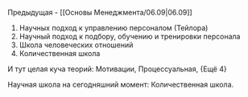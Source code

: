 Предыдущая - [[Основы Менеджмента/06.09|06.09]]
1) Научных подход к управлению персоналом (Тейлора)
2) Научный подход к подбору, обучению и тренировки персонала
3) Школа человеческих отношений
4) Количественная школа

И тут целая куча теорий: Мотивации, Процессуальная, {Ещё 4}

Научная школа на сегодняшний момент: Количественная школа.

